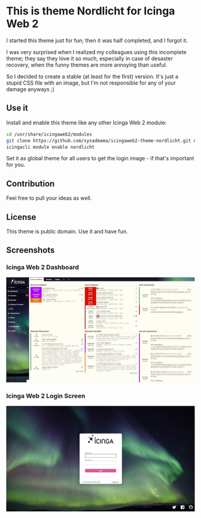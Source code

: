 # This is theme Nordlicht for Icinga Web 2
I started this theme just for fun; then it was half completed, and I forgot it.

I was very surprised when I realized my colleagues using this incomplete theme; they say they love it so much, especially in case of desaster recovery, when the funny themes are more annoying than useful.

So I decided to create a stable (at least for the first) version. It's just a stupid CSS file with an image, but I'm not responsible for any of your damage anyways ;)

## Use it
Install and enable this theme like any other Icinga Web 2 module:

```bash
cd /usr/share/icingaweb2/modules
git clone https://github.com/sysadmama/icingaweb2-theme-nordlicht.git nordlicht
icingacli module enable nordlicht
```

Set it as global theme for all users to get the login image - if that's important for you.

## Contribution
Feel free to pull your ideas as well. 

## License
This theme is public domain. Use it and have fun.

## Screenshots
### Icinga Web 2 Dashboard
![Icinga Web 2 theme nordlicht Dashboard](img/Theme_nordlicht_Dashboard.jpg "Dashboard")

### Icinga Web 2 Login Screen
![Icinga Web 2 theme nordlicht Login](img/Theme_nordlicht_Login.jpg "Login")

